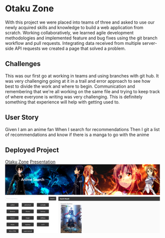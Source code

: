 # Otaku Zone
With this project we were placed into teams of three and asked to use our newly acquired skills and knowledge to build a web application from scratch. Working collaboratively, we learned agile development methodologies and implemented feature and bug fixes using the git branch workflow and pull requests.  Integrating data received from multiple server-side API requests we created a page that solved a problem.

## Challenges
This was our first go at working in teams and using branches with git hub. It was very challenging going at it in a trail and error approach to see how best to divide the work and where to begin. Communication and remembering that we're all working on the same file and trying to keep track of where everyone is writing was very challenging. This is definitely something that experience will help with getting used to. 

## User Story
Given I am an anime fan
When I search for recommendations
Then I git a list of recommendations and know if there is a manga to go with the anime

## Deployed Project

[Otaku Zone](https://tristinbarnett.github.io/Project1/)
[Presentation](https://drive.google.com/open?id=1_51CLrOY-XLlRCZmXg87uUmu5SylTzNR)
![alt text](otakuZone.png "Otaku Zone")

